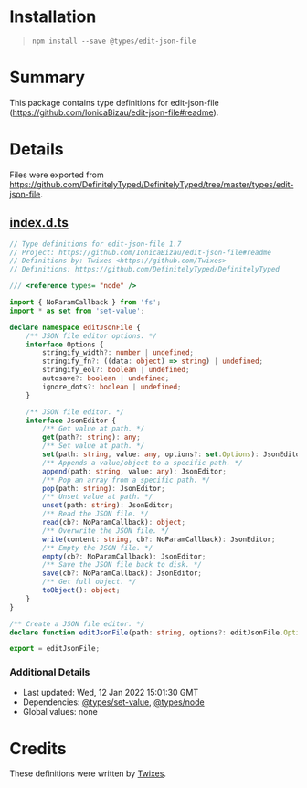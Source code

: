 # Installation
> `npm install --save @types/edit-json-file`

# Summary
This package contains type definitions for edit-json-file (https://github.com/IonicaBizau/edit-json-file#readme).

# Details
Files were exported from https://github.com/DefinitelyTyped/DefinitelyTyped/tree/master/types/edit-json-file.
## [index.d.ts](https://github.com/DefinitelyTyped/DefinitelyTyped/tree/master/types/edit-json-file/index.d.ts)
````ts
// Type definitions for edit-json-file 1.7
// Project: https://github.com/IonicaBizau/edit-json-file#readme
// Definitions by: Twixes <https://github.com/Twixes>
// Definitions: https://github.com/DefinitelyTyped/DefinitelyTyped

/// <reference types= "node" />

import { NoParamCallback } from 'fs';
import * as set from 'set-value';

declare namespace editJsonFile {
    /** JSON file editor options. */
    interface Options {
        stringify_width?: number | undefined;
        stringify_fn?: ((data: object) => string) | undefined;
        stringify_eol?: boolean | undefined;
        autosave?: boolean | undefined;
        ignore_dots?: boolean | undefined;
    }

    /** JSON file editor. */
    interface JsonEditor {
        /** Get value at path. */
        get(path?: string): any;
        /** Set value at path. */
        set(path: string, value: any, options?: set.Options): JsonEditor;
        /** Appends a value/object to a specific path. */
        append(path: string, value: any): JsonEditor;
        /** Pop an array from a specific path. */
        pop(path: string): JsonEditor;
        /** Unset value at path. */
        unset(path: string): JsonEditor;
        /** Read the JSON file. */
        read(cb?: NoParamCallback): object;
        /** Overwrite the JSON file. */
        write(content: string, cb?: NoParamCallback): JsonEditor;
        /** Empty the JSON file. */
        empty(cb?: NoParamCallback): JsonEditor;
        /** Save the JSON file back to disk. */
        save(cb?: NoParamCallback): JsonEditor;
        /** Get full object. */
        toObject(): object;
    }
}

/** Create a JSON file editor. */
declare function editJsonFile(path: string, options?: editJsonFile.Options): editJsonFile.JsonEditor;

export = editJsonFile;

````

### Additional Details
 * Last updated: Wed, 12 Jan 2022 15:01:30 GMT
 * Dependencies: [@types/set-value](https://npmjs.com/package/@types/set-value), [@types/node](https://npmjs.com/package/@types/node)
 * Global values: none

# Credits
These definitions were written by [Twixes](https://github.com/Twixes).
